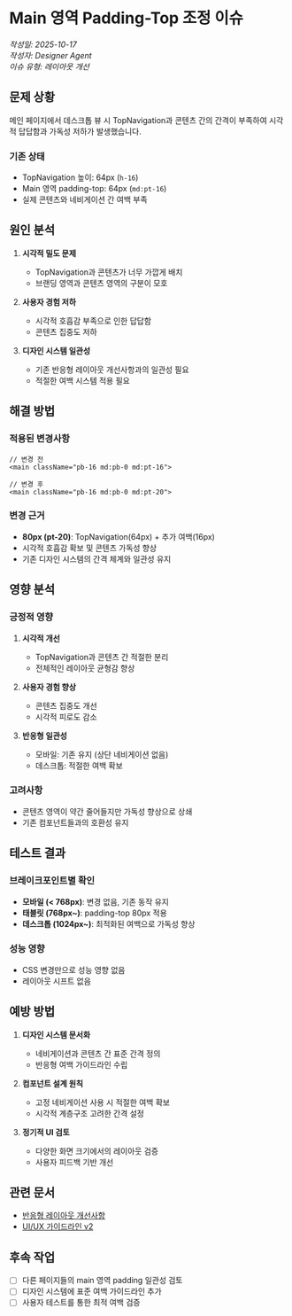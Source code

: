 # Main 영역 Padding-Top 조정 이슈

*작성일: 2025-10-17*  
*작성자: Designer Agent*  
*이슈 유형: 레이아웃 개선*

## 문제 상황

메인 페이지에서 데스크톱 뷰 시 TopNavigation과 콘텐츠 간의 간격이 부족하여 시각적 답답함과 가독성 저하가 발생했습니다.

### 기존 상태
- TopNavigation 높이: 64px (`h-16`)
- Main 영역 padding-top: 64px (`md:pt-16`)
- 실제 콘텐츠와 네비게이션 간 여백 부족

## 원인 분석

1. **시각적 밀도 문제**
   - TopNavigation과 콘텐츠가 너무 가깝게 배치
   - 브랜딩 영역과 콘텐츠 영역의 구분이 모호

2. **사용자 경험 저하**
   - 시각적 호흡감 부족으로 인한 답답함
   - 콘텐츠 집중도 저하

3. **디자인 시스템 일관성**
   - 기존 반응형 레이아웃 개선사항과의 일관성 필요
   - 적절한 여백 시스템 적용 필요

## 해결 방법

### 적용된 변경사항
```tsx
// 변경 전
<main className="pb-16 md:pb-0 md:pt-16">

// 변경 후  
<main className="pb-16 md:pb-0 md:pt-20">
```

### 변경 근거
- **80px (pt-20)**: TopNavigation(64px) + 추가 여백(16px)
- 시각적 호흡감 확보 및 콘텐츠 가독성 향상
- 기존 디자인 시스템의 간격 체계와 일관성 유지

## 영향 분석

### 긍정적 영향
1. **시각적 개선**
   - TopNavigation과 콘텐츠 간 적절한 분리
   - 전체적인 레이아웃 균형감 향상

2. **사용자 경험 향상**
   - 콘텐츠 집중도 개선
   - 시각적 피로도 감소

3. **반응형 일관성**
   - 모바일: 기존 유지 (상단 네비게이션 없음)
   - 데스크톱: 적절한 여백 확보

### 고려사항
- 콘텐츠 영역이 약간 줄어들지만 가독성 향상으로 상쇄
- 기존 컴포넌트들과의 호환성 유지

## 테스트 결과

### 브레이크포인트별 확인
- **모바일 (< 768px)**: 변경 없음, 기존 동작 유지
- **태블릿 (768px~)**: padding-top 80px 적용
- **데스크톱 (1024px~)**: 최적화된 여백으로 가독성 향상

### 성능 영향
- CSS 변경만으로 성능 영향 없음
- 레이아웃 시프트 없음

## 예방 방법

1. **디자인 시스템 문서화**
   - 네비게이션과 콘텐츠 간 표준 간격 정의
   - 반응형 여백 가이드라인 수립

2. **컴포넌트 설계 원칙**
   - 고정 네비게이션 사용 시 적절한 여백 확보
   - 시각적 계층구조 고려한 간격 설정

3. **정기적 UI 검토**
   - 다양한 화면 크기에서의 레이아웃 검증
   - 사용자 피드백 기반 개선

## 관련 문서
- [반응형 레이아웃 개선사항](../responsive-layout-improvements.md)
- [UI/UX 가이드라인 v2](../ui-ux-guidelines-v2.md)

## 후속 작업
- [ ] 다른 페이지들의 main 영역 padding 일관성 검토
- [ ] 디자인 시스템에 표준 여백 가이드라인 추가
- [ ] 사용자 테스트를 통한 최적 여백 검증
